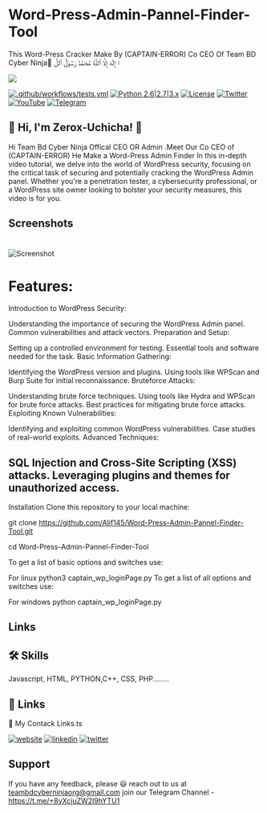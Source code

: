 # Word-Press-Admin-Pannel-Finder-Tool
This Word-Press Cracker Make By (CAPTAIN-ERROR) Co CEO Of Team BD Cyber Ninja َا إِلَٰهَ إِلَّا ٱللَّهُ مُحَمَّدٌ رَسُولُ ٱللَّ 

![](https://h.top4top.io/p_3326oyee51.png)

[![.github/workflows/tests.yml](https://github.com/sqlmapproject/sqlmap/actions/workflows/tests.yml/badge.svg)](https://github.com/sqlmapproject/sqlmap/actions/workflows/tests.yml) [![Python 2.6|2.7|3.x](https://img.shields.io/badge/python-2.6|2.7|3.x-yellow.svg)](https://www.python.org/) [![License](https://img.shields.io/badge/license-GPLv2-red.svg)](https://raw.githubusercontent.com/sqlmapproject/sqlmap/master/LICENSE) [![Twitter](https://img.shields.io/badge/twitter-@teambdcyberninjaspyagents-blue.svg)](https://twitter.com/teambdcyberninjaspyagents) [![YouTube](https://img.shields.io/badge/YouTube-222222?style=for-the-badge&logo=youtube&logoColor=EEEEEE)](https://www.youtube.com/@teambdcyberninjaofficial) [![Telegram](https://img.shields.io/badge/Telegram-2CA5E0?style=for-the-badge&logo=telegram&logoColor=white)](https://t.me/+8vXcjuZW2I9hYTU1) 

## 🚀 Hi, I'm Zerox-Uchicha! 👋
Hi Team Bd Cyber Ninja Offical CEO OR Admin .Meet Our Co CEO of (CAPTAIN-ERROR) He Make a  Word-Press Admin Finder In this in-depth video tutorial, we delve into the world of WordPress security, focusing on the critical task of securing and potentially cracking the WordPress Admin panel. Whether you're a penetration tester, a cybersecurity professional, or a WordPress site owner looking to bolster your security measures, this video is for you.

Screenshots
----
# 
![Screenshot](https://j.top4top.io/p_3326ox0tn1.jpg)


# Features:

Introduction to WordPress Security:

Understanding the importance of securing the WordPress Admin panel.
Common vulnerabilities and attack vectors.
Preparation and Setup:

Setting up a controlled environment for testing.
Essential tools and software needed for the task.
Basic Information Gathering:

Identifying the WordPress version and plugins.
Using tools like WPScan and Burp Suite for initial reconnaissance.
Bruteforce Attacks:

Understanding brute force techniques.
Using tools like Hydra and WPScan for brute force attacks.
Best practices for mitigating brute force attacks.
Exploiting Known Vulnerabilities:

Identifying and exploiting common WordPress vulnerabilities.
Case studies of real-world exploits.
Advanced Techniques:

SQL Injection and Cross-Site Scripting (XSS) attacks.
Leveraging plugins and themes for unauthorized access.
----
Installation
Clone this repository to your local machine:

git clone https://github.com/Alif145/Word-Press-Admin-Pannel-Finder-Tool.git

cd Word-Press-Admin-Pannel-Finder-Tool

To get a list of basic options and switches use:

  For linux python3 captain_wp_loginPage.py
To get a list of all options and switches use:

   For windows python captain_wp_loginPage.py


Links
----

## 🛠 Skills
Javascript, HTML, PYTHON,C++, CSS, PHP........


## 🔗 Links
🔗 My Contack Links.ts

[![website](https://img.shields.io/badge/my_website-000?style=for-the-badge&logo=ko-fi&logoColor=white)](www.teambdcyberninjaspyagents.org)
[![linkedin](https://img.shields.io/badge/linkedin-0A66C2?style=for-the-badge&logo=linkedin&logoColor=white)](www.linkedin.com/in/ah-alif-hassan-joy-61966b256/)
[![twitter](https://img.shields.io/badge/twitter-1DA1F2?style=for-the-badge&logo=twitter&logoColor=white)](https://twitter.com/ahalifhassanjoy/)

## Support
If you have any feedback, please 😃️ reach out to us at teambdcyberninjaorg@gmail.com
join our Telegram Channel -https://t.me/+8vXcjuZW2I9hYTU1

